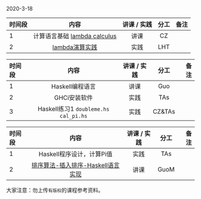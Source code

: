 2020-3-18

|时间段     |  内容    | 讲课 / 实践     |  分工  |备注       |
| :---      |   :----:    |   :----:    |    :----:    |       ---: |
|   1      |  计算语言基础 [lambda calculus](lambda_calculus.md) |  讲课    |    CZ    |          |
|   2      |  [lambda演算实践](../../Computing/lambda_calculus.ipynb) |  实践    |    LHT    |          |


|时间段     |  内容    | 讲课 / 实践     |  分工  |备注       |
| :---      |   :----:    |   :----:    |    :----:    |       ---: |
|   1       | Haskell编程语言     |  讲课    |     Guo      |         |
|   2       | GHCi安装软件 |  实践    |     TAs     |         |
|   3       | Haskell练习1 ``doubleme.hs`` ``cal_pi.hs``    |  实践    |     CZ&TAs     |         |


|时间段     |  内容    | 讲课 / 实践     |  分工  |备注       |
| :---      |   :----:    |   :----:    |    :----:    |       ---: |
|   1       | Haskell程序设计，计算Pi值       |  实践    |     TAs    |         |
|   2       | [排序算法-插入排序-Haskell语言实现](Sorting_Algorithms_Haskell/)       |  讲课    |     GuoM     |         |



大家注意：勿上传``有版权``的课程参考资料。
